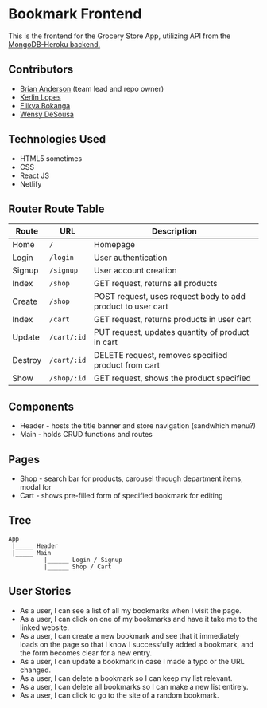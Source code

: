 # Bookmark Frontend

This is the frontend for the Grocery Store App, utilizing API from the [MongoDB-Heroku backend.]()

## Contributors
- [Brian Anderson](https://github.com/gadgetgeek) (team lead and repo owner)
- [Kerlin Lopes](https://github.com/kerlinlopes)
- [Elikya Bokanga](https://github.com/elikyaB)
- [Wensy DeSousa](https://github.com/wensyd)

## Technologies Used
- HTML5 sometimes
- CSS
- React JS
- Netlify

## Router Route Table

| Route | URL | Description |
| ----- | --- | ----------- |
| Home | `/` | Homepage |
| Login | `/login` | User authentication |
| Signup | `/signup` | User account creation |
| Index | `/shop` | GET request, returns all products |
| Create | `/shop` | POST request, uses request body to add product to user cart |
| Index | `/cart` | GET request, returns products in user cart |
| Update | `/cart/:id` | PUT request, updates quantity of product in cart |
| Destroy | `/cart/:id` | DELETE request, removes specified product from cart |
| Show | `/shop/:id` | GET request, shows the product specified |

## Components
- Header - hosts the title banner and store navigation (sandwhich menu?)
- Main - holds CRUD functions and routes

## Pages
- Shop - search bar for products, carousel through department items, modal for 
- Cart - shows pre-filled form of specified bookmark for editing

## Tree
```
App
 |_____ Header
 |_____ Main
          |______ Login / Signup
          |______ Shop / Cart
```

## User Stories
- As a user, I can see a list of all my bookmarks when I visit the page.
- As a user, I can click on one of my bookmarks and have it take me to the linked website.
- As a user, I can create a new bookmark and see that it immediately loads on the page so that I know I successfully added a bookmark, and the form becomes clear for a new entry.
- As a user, I can update a bookmark in case I made a typo or the URL changed.
- As a user, I can delete a bookmark so I can keep my list relevant.
- As a user, I can delete all bookmarks so I can make a new list entirely.
- As a user, I can click to go to the site of a random bookmark.
